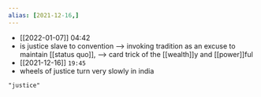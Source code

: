 ```yaml
---
alias: [2021-12-16,]
---
```


- [[2022-01-07]] 04:42
- is justice slave to convention --> invoking tradition as an excuse to maintain [[status quo]], --> card trick of the [[wealth]]y and [[power]]ful
- [[2021-12-16]] `19:45`
- wheels of justice turn very slowly in india
```query
"justice"
```